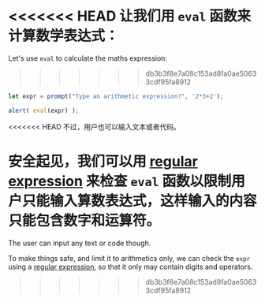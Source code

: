 <<<<<<< HEAD
让我们用 `eval` 函数来计算数学表达式：
=======
Let's use `eval` to calculate the maths expression:
>>>>>>> db3b3f8e7a08c153ad8fa0ae50633cdf95fa8912

```js demo run
let expr = prompt("Type an arithmetic expression?", '2*3+2');

alert( eval(expr) );
```

<<<<<<< HEAD
不过，用户也可以输入文本或者代码。

安全起见，我们可以用 [regular expression](info:regular-expressions) 来检查 `eval` 函数以限制用户只能输入算数表达式，这样输入的内容只能包含数字和运算符。
=======
The user can input any text or code though.

To make things safe, and limit it to arithmetics only, we can check the `expr` using a [regular expression](info:regular-expressions), so that it only may contain digits and operators.
>>>>>>> db3b3f8e7a08c153ad8fa0ae50633cdf95fa8912
